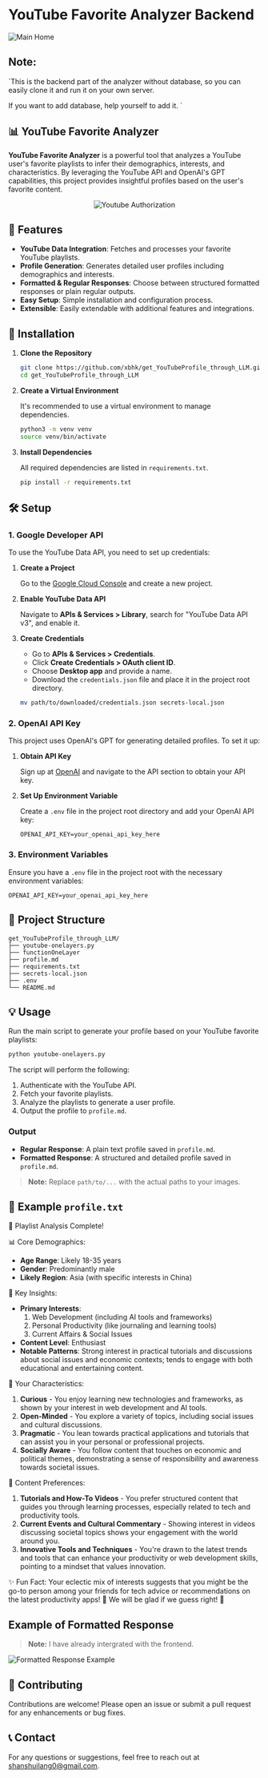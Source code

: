 
# YouTube Favorite Analyzer Backend

![Main Home](./images/mainHome.png)

## Note:

`This is the backend part of the analyzer without database, so you can easily clone it and run it on your own server.

If you want to add database, help yourself to add it.
`

## 📊 YouTube Favorite Analyzer

**YouTube Favorite Analyzer** is a powerful tool that analyzes a YouTube user's favorite playlists to infer their demographics, interests, and characteristics. By leveraging the YouTube API and OpenAI's GPT capabilities, this project provides insightful profiles based on the user's favorite content.

<p align="center">
    <img src="./images/youtubeAuthorization.png" alt="Youtube Authorization">
</p>

## 🚀 Features

- **YouTube Data Integration**: Fetches and processes your favorite YouTube playlists.
- **Profile Generation**: Generates detailed user profiles including demographics and interests.
- **Formatted & Regular Responses**: Choose between structured formatted responses or plain regular outputs.
- **Easy Setup**: Simple installation and configuration process.
- **Extensible**: Easily extendable with additional features and integrations.

## 🔧 Installation

1. **Clone the Repository**

   ```bash
   git clone https://github.com/xbhk/get_YouTubeProfile_through_LLM.git
   cd get_YouTubeProfile_through_LLM
   ```

2. **Create a Virtual Environment**

   It's recommended to use a virtual environment to manage dependencies.

   ```bash
   python3 -m venv venv
   source venv/bin/activate
   ```

3. **Install Dependencies**

   All required dependencies are listed in `requirements.txt`.

   ```bash
   pip install -r requirements.txt
   ```

## 🛠️ Setup

### 1. Google Developer API

To use the YouTube Data API, you need to set up credentials:

1. **Create a Project**

   Go to the [Google Cloud Console](https://console.cloud.google.com/) and create a new project.

2. **Enable YouTube Data API**

   Navigate to **APIs & Services > Library**, search for "YouTube Data API v3", and enable it.

3. **Create Credentials**

   - Go to **APIs & Services > Credentials**.
   - Click **Create Credentials > OAuth client ID**.
   - Choose **Desktop app** and provide a name.
   - Download the `credentials.json` file and place it in the project root directory.

   ```bash
   mv path/to/downloaded/credentials.json secrets-local.json
   ```

### 2. OpenAI API Key

This project uses OpenAI's GPT for generating detailed profiles. To set it up:

1. **Obtain API Key**

   Sign up at [OpenAI](https://platform.openai.com/) and navigate to the API section to obtain your API key.

2. **Set Up Environment Variable**

   Create a `.env` file in the project root directory and add your OpenAI API key:

   ```env
   OPENAI_API_KEY=your_openai_api_key_here
   ```

### 3. Environment Variables

Ensure you have a `.env` file in the project root with the necessary environment variables:

```env
OPENAI_API_KEY=your_openai_api_key_here
```

## 📁 Project Structure

```
get_YouTubeProfile_through_LLM/
├── youtube-onelayers.py
├── functionOneLayer
├── profile.md
├── requirements.txt
├── secrets-local.json
├── .env
└── README.md
```

## 💡 Usage

Run the main script to generate your profile based on your YouTube favorite playlists:

```bash
python youtube-onelayers.py
```

The script will perform the following:

1. Authenticate with the YouTube API.
2. Fetch your favorite playlists.
3. Analyze the playlists to generate a user profile.
4. Output the profile to `profile.md`.

### Output

- **Regular Response**: A plain text profile saved in `profile.md`.
- **Formatted Response**: A structured and detailed profile saved in `profile.md`.

> **Note:** Replace `path/to/...` with the actual paths to your images.

## 📄 Example `profile.txt`

🤯 Playlist Analysis Complete!

📊 Core Demographics:
- **Age Range**: Likely 18-35 years
- **Gender**: Predominantly male
- **Likely Region**: Asia (with specific interests in China)

🎯 Key Insights:
- **Primary Interests**: 
  1. Web Development (including AI tools and frameworks)
  2. Personal Productivity (like journaling and learning tools)
  3. Current Affairs & Social Issues
- **Content Level**: Enthusiast 
- **Notable Patterns**: Strong interest in practical tutorials and discussions about social issues and economic contexts; tends to engage with both educational and entertaining content.

🧝 Your Characteristics:
1. **Curious** - You enjoy learning new technologies and frameworks, as shown by your interest in web development and AI tools.
2. **Open-Minded** - You explore a variety of topics, including social issues and cultural discussions.
3. **Pragmatic** - You lean towards practical applications and tutorials that can assist you in your personal or professional projects.
4. **Socially Aware** - You follow content that touches on economic and political themes, demonstrating a sense of responsibility and awareness towards societal issues.

🌟 Content Preferences:
1. **Tutorials and How-To Videos** - You prefer structured content that guides you through learning processes, especially related to tech and productivity tools.
2. **Current Events and Cultural Commentary** - Showing interest in videos discussing societal topics shows your engagement with the world around you.
3. **Innovative Tools and Techniques** - You're drawn to the latest trends and tools that can enhance your productivity or web development skills, pointing to a mindset that values innovation.

✨ Fun Fact: Your eclectic mix of interests suggests that you might be the go-to person among your friends for tech advice or recommendations on the latest productivity apps! 🧐 We will be glad if we guess right! 🧐

## Example of Formatted Response

> **Note:** I have already intergrated with the frontend.

![Formatted Response Example](./images/formattedResponse.png)

## 🤝 Contributing

Contributions are welcome! Please open an issue or submit a pull request for any enhancements or bug fixes.

## 📞 Contact

For any questions or suggestions, feel free to reach out at [shanshuilang0@gmail.com](mailto:shanshuilang0@gmail.com).


